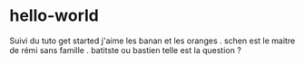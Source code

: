 # hello-world
Suivi du tuto get started
j'aime  les banan et les oranges . schen est le maitre de rémi sans famille .
batitste ou bastien telle est la question ?
